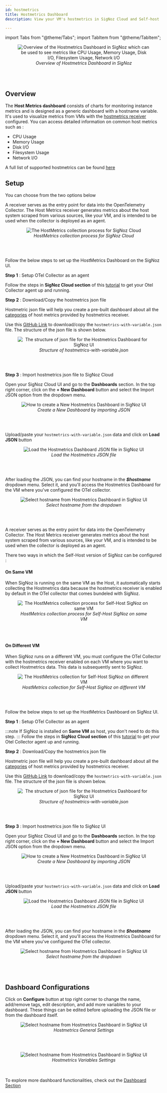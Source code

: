 ```yaml
---
id: hostmetrics
title: Hostmetrics Dashboard
description: View your VM's hostmetrics in SigNoz Cloud and Self-host

---
```


import Tabs from "@theme/Tabs";
import TabItem from "@theme/TabItem";

<figure data-zoomable align='center'>
    <img src="/img/hostmetrics-dashboard-overview.webp" alt="Overview of the Hostmetrics Dashboard in SigNoz which can be used to see metrics like CPU Usage, Memory Usage, Disk I/O, Filesystem Usage, Network I/O"/>
    <figcaption><i>Overview of Hostmetrics Dashboard in SigNoz</i></figcaption>
</figure>
<br></br>

## Overview

The **Host Metrics dashboard** consists of charts for monitoring instance metrics and is designed as a generic dashboard with a hostname variable. It's used to visualize metrics from VMs with the <a href = "https://github.com/open-telemetry/opentelemetry-collector-contrib/tree/main/receiver/hostmetricsreceiver" rel="noopener noreferrer nofollow" target="_blank" >hostmetrics receiver</a> configured. You can access detailed information on common host metrics such as :

- CPU Usage
- Memory Usage
- Disk I/O
- Filesystem Usage
- Network I/O

A full list of supported hostmetrics can be found <a href = "https://github.com/open-telemetry/opentelemetry-collector-contrib/blob/main/receiver/hostmetricsreceiver/README.md#getting-started" rel="noopener noreferrer nofollow" target="_blank" >here</a>

## Setup

You can choose from the two options below

<Tabs>
<TabItem value="SigNoz Cloud" label="SigNoz Cloud" default>

A receiver serves as the entry point for data into the OpenTelemetry Collector. The Host Metrics receiver generates metrics about the host system scraped from various sources, like your VM, and is intended to be used when the collector is deployed as an agent.

<figure data-zoomable align='center'>
    <img src="/img/hostmetrics-cloud-architecture.webp" alt="The HostMetrics collection process for SigNoz Cloud"/>
    <figcaption><i>HostMetrics collection process for SigNoz Cloud</i></figcaption>
</figure>
<br></br>

Follow the below steps to set up the HostMetrics Dashboard on the SigNoz UI.

**Step 1** : Setup OTel Collector as an agent

Follow the steps in **SigNoz Cloud section** of this <a href = "https://signoz.io/docs/tutorial/opentelemetry-binary-usage-in-virtual-machine/" rel="noopener noreferrer nofollow" target="_blank" >tutorial</a> to get your Otel Collector agent up and running.

**Step 2** : Download/Copy the hostmetrics json file

Hostmetric json file will help you create a pre-built dashboard about all the <a href = "https://github.com/open-telemetry/opentelemetry-collector-contrib/blob/main/receiver/hostmetricsreceiver/README.md#getting-started" rel="noopener noreferrer nofollow" target="_blank" >categories</a> of host metrics provided by hostmetrics receiver.

Use this <a href = "https://github.com/SigNoz/dashboards/blob/main/hostmetrics/hostmetrics-with-variable.json" rel="noopener noreferrer nofollow" target="_blank" >GitHub Link</a> to download/copy the `hostmetrics-with-variable.json` file. The structure of the json file is shown below.

<figure data-zoomable align='center'>
    <img src="/img/hostmetrics-with-variable-json.webp" alt="The structure of json file for the  Hostmetrics Dashboard for SigNoz UI"/>
    <figcaption><i>Structure of hostmetrics-with-variable.json</i></figcaption>
</figure>
<br></br>

**Step 3** : Import hostmetrics json file to SigNoz Cloud

Open your SigNoz Cloud UI and go to the **Dashboards** section. In the top right corner, click on the **+ New Dashboard** button and select the Import JSON option from the dropdown menu.

<figure data-zoomable align='center'>
    <img src="/img/hostmetrics-new-dashboard.webp" alt="How to create a New Hostmetrics Dashboard in SigNoz UI"/>
    <figcaption><i>Create a New Dashboard by importing JSON</i></figcaption>
</figure>
<br></br>

Upload/paste your `hostmetrics-with-variable.json` data and click on **Load JSON** button

<figure data-zoomable align='center'>
    <img src="/img/hostmetrics-load-json.webp" alt="Load the Hostmetrics Dashboard JSON file in SigNoz UI"/>
    <figcaption><i>Load the Hostmetrics JSON file</i></figcaption>
</figure>
<br></br>

After loading the JSON, you can find your hostname in the  **<i>$hostname</i>** dropdown menu. Select it, and you'll access the Hostmetrics Dashboard for the VM where you've configured the OTel collector.

<figure data-zoomable align='center'>
    <img src="/img/hostmetrics-select-hostname.webp" alt="Select hostname from Hostmetrics Dashboard in SigNoz UI"/>
    <figcaption><i> Select hostname from the dropdown</i></figcaption>
</figure>
<br></br>


</TabItem>


<TabItem value="Self-Host" label="Self-Host">

A receiver serves as the entry point for data into the OpenTelemetry Collector. The Host Metrics receiver generates metrics about the host system scraped from various sources, like your VM, and is intended to be used when the collector is deployed as an agent.

There two ways in which the Self-Host version of SigNoz can be configured :

#### On Same VM

When SigNoz is running on the same VM as the Host, it automatically starts collecting the Hostmetrics data because the hostmetrics receiver is enabled by default in the OTel collector that comes bundeled with SigNoz.

<figure data-zoomable align='center'>
    <img src="/img/hostmetrics-selfhost-same-vm.webp" alt="The HostMetrics collection process for Self-Host SigNoz on same VM"/>
    <figcaption><i>HostMetrics collection process for Self-Host SigNoz on same VM</i></figcaption>
</figure>
<br></br>


#### On Different VM
When SigNoz runs on a different VM, you must configure the OTel Collector with the hostmetrics receiver enabled on each VM where you want to collect Hostmetrics data. This data is subsequently sent to SigNoz.

<figure data-zoomable align='center'>
    <img src="/img/hostmetrics-selfhost-different-vm.webp" alt="The HostMetrics collection for Self-Host SigNoz on different VM"/>
    <figcaption><i>HostMetrics collection for Self-Host SigNoz on different VM</i></figcaption>
</figure>
<br></br>


Follow the below steps to set up the HostMetrics Dashboard on SigNoz UI.

**Step 1** : Setup OTel Collector as an agent

:::note
If SigNoz is installed on **Same VM** as host, you don't need to do this step.
:::
Follow the steps in **SigNoz Cloud section** of this <a href = "https://signoz.io/docs/tutorial/opentelemetry-binary-usage-in-virtual-machine/" rel="noopener noreferrer nofollow" target="_blank" >tutorial</a> to get your Otel Collector agent up and running.


**Step 2** : Download/Copy the hostmetrics json file

Hostmetric json file will help you create a pre-built dashboard about all the <a href = "https://github.com/open-telemetry/opentelemetry-collector-contrib/blob/main/receiver/hostmetricsreceiver/README.md#getting-started" rel="noopener noreferrer nofollow" target="_blank" >categories</a> of host metrics provided by hostmetrics receiver.

Use this <a href = "https://github.com/SigNoz/dashboards/blob/main/hostmetrics/hostmetrics-with-variable.json" rel="noopener noreferrer nofollow" target="_blank" >GitHub Link</a> to download/copy the `hostmetrics-with-variable.json` file. The structure of the json file is shown below.

<figure data-zoomable align='center'>
    <img src="/img/hostmetrics-with-variable-json.webp" alt="The structure of json file for the  Hostmetrics Dashboard for SigNoz UI"/>
    <figcaption><i>Structure of hostmetrics-with-variable.json</i></figcaption>
</figure>
<br></br>

**Step 3** : Import hostmetrics json file to SigNoz UI

Open your SigNoz Cloud UI and go to the **Dashboards** section. In the top right corner, click on the **+ New Dashboard** button and select the Import JSON option from the dropdown menu.

<figure data-zoomable align='center'>
    <img src="/img/hostmetrics-new-dashboard.webp" alt="How to create a New Hostmetrics Dashboard in SigNoz UI"/>
    <figcaption><i>Create a New Dashboard by importing JSON</i></figcaption>
</figure>
<br></br>

Upload/paste your `hostmetrics-with-variable.json` data and click on **Load JSON** button

<figure data-zoomable align='center'>
    <img src="/img/hostmetrics-load-json.webp" alt="Load the Hostmetrics Dashboard JSON file in SigNoz UI"/>
    <figcaption><i>Load the Hostmetrics JSON file</i></figcaption>
</figure>
<br></br>

After loading the JSON, you can find your hostname in the **<i>$hostname</i>** dropdown menu. Select it, and you'll access the Hostmetrics Dashboard for the VM where you've configured the OTel collector.

<figure data-zoomable align='center'>
    <img src="/img/hostmetrics-select-hostname.webp" alt="Select hostname from Hostmetrics Dashboard in SigNoz UI"/>
    <figcaption><i> Select hostname from the dropdown</i></figcaption>
</figure>
<br></br>

</TabItem>
</Tabs>

## Dashboard Configurations

Click on **Configure** button at top right corner to change the name, add/remove tags, edit description, and add more variables to your dashboard. These things can be edited before uploading the JSON file or from the dashboard itself.

<figure data-zoomable align='center'>
    <img src="/img/hostmetrics-configure-general-section.webp" alt="Select hostname from Hostmetrics Dashboard in SigNoz UI"/>
    <figcaption><i> Hostmetrics General Settings</i></figcaption>
</figure>
<br></br>

<figure data-zoomable align='center'>
    <img src="/img/hostmetrics-configure-variables-section.webp" alt="Select hostname from Hostmetrics Dashboard in SigNoz UI"/>
    <figcaption><i> Hostmetrics Variables Settings</i></figcaption>
</figure>
<br></br>
To explore more dashboard functionalities, check out the  <a href = "https://signoz.io/docs/userguide/manage-dashboards-and-panels/" rel="noopener noreferrer nofollow" target="_blank" >Dashboard Section</a>
